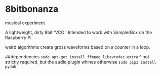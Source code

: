 # 8bitbonanza
musical experiment

A lightweight, dirty 8bit 'VCO'. Intended to work with SamplerBox on the Raspberry Pi.

weird algorithms create gross waveforms based on a counter in a loop.

##dependencies
`sudo apt-get install ffmpeg libavcodec-extra`
^ not strictly required, but the audio plugin whines otherwise
`sudo pip3 install pydub`
